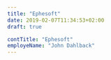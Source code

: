 ```yaml
---
title: "Ephesoft"
date: 2019-02-07T11:34:53+02:00
draft: true

contTitle: "Ephesoft"
employeName: "John Dahlback"
---
```



